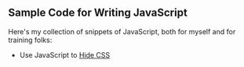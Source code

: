 ## Sample Code for Writing JavaScript

Here's my collection of snippets of JavaScript, both for myself and for training folks:

-  Use JavaScript to [Hide CSS](hide-css/index.html)